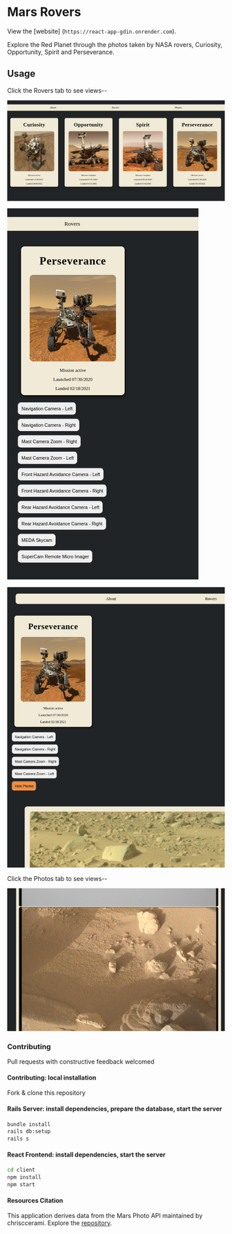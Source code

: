 # Mars Rovers

View the [website] (`https://react-app-gdin.onrender.com`).

Explore the Red Planet through the photos taken by NASA rovers, Curiosity, Opportunity, Spirit and Perseverance.

## Usage

Click the Rovers tab to see views--

![Screenshot of all rovers at the Rovers tab, added in the Markdown.](/client/screenshots/mars-rovers.png)

![Screenshot of Perseverance rover's profile, added in the Markdown.](/client/screenshots/perseverance-show.png)

![Screenshot of Perseverance's camera and its photos, added in the Markdown.](/client/screenshots/perseverance-camera-photos.png)

Click the Photos tab to see views--

![Screenshot of all photos at the Photos tab, added in the Markdown.](/client/screenshots/mars-rovers-photos-all.png)

### Contributing

Pull requests with constructive feedback welcomed

#### Contributing: local installation

Fork & clone this repository

#### Rails Server: install dependencies, prepare the database, start the server

```bash
bundle install
rails db:setup
rails s
```

#### React Frontend: install dependencies, start the server

```bash
cd client
npm install
npm start
```

#### Resources Citation

This application derives data from the Mars Photo API maintained by chrisccerami.
Explore the [repository](https://github.com/chrisccerami/mars-photo-api).
